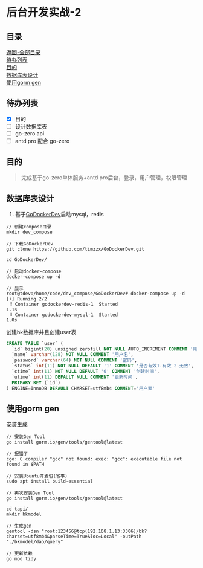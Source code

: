 # 后台开发实战-2

## 目录

[返回-全部目录](../README.md#目录)<br />
[待办列表](#待办列表)<br />
[目的](#目的)<br />
[数据库表设计](#数据库表设计)<br />
[使用gorm gen](#使用gorm-gen)<br />

## 待办列表

- [x] 目的  
- [ ] 设计数据库表
- [ ] go-zero api
- [ ] antd pro 配合 go-zero

## 目的

> 完成基于go-zero单体服务+antd pro后台，登录，用户管理，权限管理

## 数据库表设计

1. 基于[GoDockerDev](https://github.com/timzzx/GoDockerDev)启动mysql，redis

```
// 创建compose目录
mkdir dev_compose

// 下载GoDockerDev
git clone https://github.com/timzzx/GoDockerDev.git

cd GoDockerDev/

// 启动docker-compose
docker-compose up -d

// 显示
root@tdev:/home/code/dev_compose/GoDockerDev# docker-compose up -d
[+] Running 2/2
 ⠿ Container godockerdev-redis-1  Started                                                    1.1s
 ⠿ Container godockerdev-mysql-1  Started                                                    1.0s
```

创建bk数据库并且创建user表

```sql
CREATE TABLE `user` (
  `id` bigint(20) unsigned zerofill NOT NULL AUTO_INCREMENT COMMENT '用户表主键',
  `name` varchar(128) NOT NULL COMMENT '用户名',
  `password` varchar(64) NOT NULL COMMENT '密码',
  `status` int(11) NOT NULL DEFAULT '1' COMMENT '是否有效1.有效 2.无效',
  `ctime` int(11) NOT NULL DEFAULT '0' COMMENT '创建时间',
  `utime` int(11) DEFAULT NULL COMMENT '更新时间',
  PRIMARY KEY (`id`)
) ENGINE=InnoDB DEFAULT CHARSET=utf8mb4 COMMENT='用户表'
```

## 使用gorm gen

安装生成
```
// 安装Gen Tool
go install gorm.io/gen/tools/gentool@latest

// 报错了
cgo: C compiler "gcc" not found: exec: "gcc": executable file not found in $PATH

// 安装Ubuntu开发包(省事)
sudo apt install build-essential

// 再次安装Gen Tool
go install gorm.io/gen/tools/gentool@latest

cd tapi/
mkdir bkmodel

// 生成gen
gentool -dsn "root:123456@tcp(192.168.1.13:3306)/bk?charset=utf8mb4&parseTime=True&loc=Local" -outPath "./bkmodel/dao/query"

// 更新依赖
go mod tidy

```

